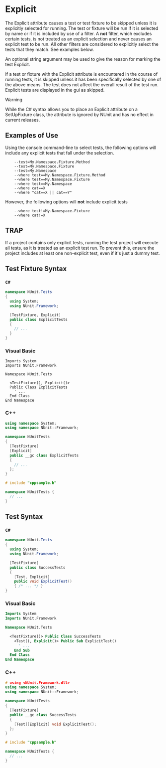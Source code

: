 # Explicit

The Explicit attribute causes a test or test fixture to be skipped unless it is explicitly selected for running. The
test or fixture will be run if it is selected by name or if it is included by use of a filter. A **not** filter, which
excludes certain tests, is not treated as an explicit selection and never causes an explicit test to be run. All other
filters are considered to explicitly select the tests that they match. See examples below.

An optional string argument may be used to give the reason for marking the test Explicit.

If a test or fixture with the Explicit attribute is encountered in the course of running tests, it is skipped unless it
has been specifically selected by one of the above means. The test does not affect the overall result of the test run.
Explicit tests are displayed in the gui as skipped.

> [!WARNING]
> While the C# syntax allows you to place an Explicit attribute on a SetUpFixture class, the attribute is
> ignored by NUnit and has no effect in current releases.

## Examples of Use

Using the console command-line to select tests, the following options will include any explicit tests that fall under
the selection.

```none
    --test=My.Namespace.Fixture.Method
    --test=My.Namespace.Fixture
    --test=My.Namespace
    --where test==My.Namespace.Fixture.Method
    --where test==My.Namespace.Fixture
    --where test==My.Namespace
    --where cat==X
    --where "cat==X || cat==Y"
```

However, the following options will **not** include explicit tests

```none
    --where test!=My.Namespace.Fixture
    --where cat!=X
```

## TRAP

If a project contains only explicit tests, running the test project will execute all tests, as it is treated as an 
explicit test run.
To prevent this, ensure the project includes at least one non-explicit test, even if it's just a dummy test.

## Test Fixture Syntax

### `C#`

```csharp
namespace NUnit.Tests
{
  using System;
  using NUnit.Framework;

  [TestFixture, Explicit]
  public class ExplicitTests
  {
    // ...
  }
}
```

### Visual Basic

```VB
Imports System
Imports NUnit.Framework

Namespace NUnit.Tests

  <TestFixture(), Explicit()>
  Public Class ExplicitTests
    ' ...
  End Class
End Namespace
```

### C++

```cpp
using namespace System;
using namespace NUnit::Framework;

namespace NUnitTests
{
  [TestFixture]
  [Explicit]
  public __gc class ExplicitTests
  {
    // ...
  };
}

# include "cppsample.h"

namespace NUnitTests {
  // ...
}
```

## Test Syntax

### `C#`

```csharp
namespace NUnit.Tests
{
  using System;
  using NUnit.Framework;

  [TestFixture]
  public class SuccessTests
  {
    [Test, Explicit]
    public void ExplicitTest()
    { /* ... */ }
}
```

### Visual Basic

```vb
Imports System
Imports NUnit.Framework

Namespace NUnit.Tests

  <TestFixture()> Public Class SuccessTests
    <Test(), Explicit()> Public Sub ExplicitTest()
      ' ...
    End Sub
  End Class
End Namespace
```

### C++

```cpp
# using <NUnit.Framework.dll>
using namespace System;
using namespace NUnit::Framework;

namespace NUnitTests
{
  [TestFixture]
  public __gc class SuccessTests
  {
    [Test][Explicit] void ExplicitTest();
  };
}

# include "cppsample.h"

namespace NUnitTests {
  // ...
}
```
